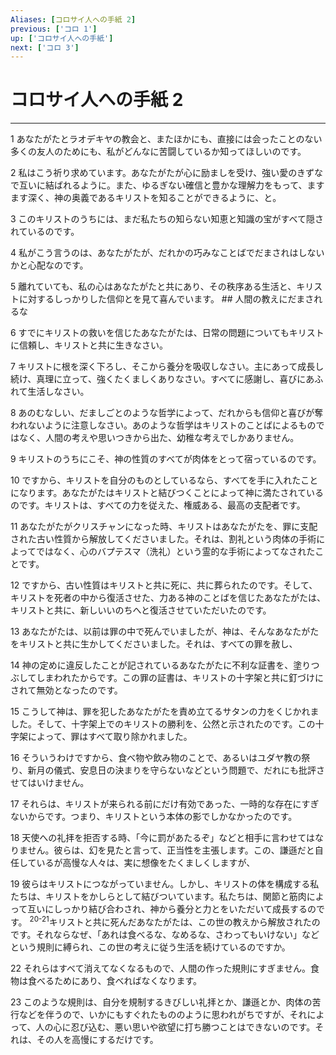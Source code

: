 ```yaml
---
Aliases: [コロサイ人への手紙 2]
previous: ['コロ 1']
up: ['コロサイ人への手紙']
next: ['コロ 3']
---
```

# コロサイ人への手紙 2

***




1 
あなたがたとラオデキヤの教会と、またほかにも、直接には会ったことのない多くの友人のためにも、私がどんなに苦闘しているか知ってほしいのです。 



2 
私はこう祈り求めています。あなたがたが心に励ましを受け、強い愛のきずなで互いに結ばれるように。また、ゆるぎない確信と豊かな理解力をもって、ますます深く、神の奥義であるキリストを知ることができるように、と。 



3 
このキリストのうちには、まだ私たちの知らない知恵と知識の宝がすべて隠されているのです。 



4 
私がこう言うのは、あなたがたが、だれかの巧みなことばでだまされはしないかと心配なのです。 



5 
離れていても、私の心はあなたがたと共にあり、その秩序ある生活と、キリストに対するしっかりした信仰とを見て喜んでいます。 ## 人間の教えにだまされるな 



6 
すでにキリストの救いを信じたあなたがたは、日常の問題についてもキリストに信頼し、キリストと共に生きなさい。 



7 
キリストに根を深く下ろし、そこから養分を吸収しなさい。主にあって成長し続け、真理に立って、強くたくましくありなさい。すべてに感謝し、喜びにあふれて生活しなさい。 



8 
あのむなしい、だましごとのような哲学によって、だれからも信仰と喜びが奪われないように注意しなさい。あのような哲学はキリストのことばによるものではなく、人間の考えや思いつきから出た、幼稚な考えでしかありません。 



9 
キリストのうちにこそ、神の性質のすべてが肉体をとって宿っているのです。 



10 
ですから、キリストを自分のものとしているなら、すべてを手に入れたことになります。あなたがたはキリストと結びつくことによって神に満たされているのです。キリストは、すべての力を従えた、権威ある、最高の支配者です。 



11 
あなたがたがクリスチャンになった時、キリストはあなたがたを、罪に支配された古い性質から解放してくださいました。それは、割礼という肉体の手術によってではなく、心のバプテスマ（洗礼）という霊的な手術によってなされたことです。 



12 
ですから、古い性質はキリストと共に死に、共に葬られたのです。そして、キリストを死者の中から復活させた、力ある神のことばを信じたあなたがたは、キリストと共に、新しいいのちへと復活させていただいたのです。 



13 
あなたがたは、以前は罪の中で死んでいましたが、神は、そんなあなたがたをキリストと共に生かしてくださいました。それは、すべての罪を赦し、 



14 
神の定めに違反したことが記されているあなたがたに不利な証書を、塗りつぶしてしまわれたからです。この罪の証書は、キリストの十字架と共に釘づけにされて無効となったのです。 



15 
こうして神は、罪を犯したあなたがたを責め立てるサタンの力をくじかれました。そして、十字架上でのキリストの勝利を、公然と示されたのです。この十字架によって、罪はすべて取り除かれました。 



16 
そういうわけですから、食べ物や飲み物のことで、あるいはユダヤ教の祭り、新月の儀式、安息日の決まりを守らないなどという問題で、だれにも批評させてはいけません。 



17 
それらは、キリストが来られる前にだけ有効であった、一時的な存在にすぎないからです。つまり、キリストという本体の影でしかなかったのです。 



18 
天使への礼拝を拒否する時、「今に罰があたるぞ」などと相手に言わせてはなりません。彼らは、幻を見たと言って、正当性を主張します。この、謙遜だと自任しているが高慢な人々は、実に想像をたくましくしますが、 



19 
彼らはキリストにつながっていません。しかし、キリストの体を構成する私たちは、キリストをかしらとして結びついています。私たちは、関節と筋肉によって互いにしっかり結び合わされ、神から養分と力とをいただいて成長するのです。 <sup class="versenum">20-21</sup>キリストと共に死んだあなたがたは、この世の教えから解放されたのです。それならなぜ、「あれは食べるな、なめるな、さわってもいけない」などという規則に縛られ、この世の考えに従う生活を続けているのですか。 



22 
それらはすべて消えてなくなるもので、人間の作った規則にすぎません。食物は食べるためにあり、食べればなくなります。 



23 
このような規則は、自分を規制するきびしい礼拝とか、謙遜とか、肉体の苦行などを伴うので、いかにもすぐれたもののように思われがちですが、それによって、人の心に忍び込む、悪い思いや欲望に打ち勝つことはできないのです。それは、その人を高慢にするだけです。
